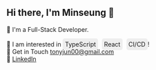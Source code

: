 ## Hi there, I'm Minseung 👋

<!--
**Minseung-Jeon/Minseung-Jeon** is a ✨ _special_ ✨ repository because its `README.md` (this file) appears on your GitHub profile.

Here are some ideas to get you started:

- 🔭 I’m currently working on ...
- 🌱 I’m currently learning ...
- 👯 I’m looking to collaborate on ...
- 🤔 I’m looking for help with ...
- 💬 Ask me about ...
- 📫 How to reach me: ...
- 😄 Pronouns: ...
- ⚡ Fun fact: ...
-->

🥳 I'm a Full-Stack Developer. 
<br><br>
🚀 I am interested in 
<span style="background-color: #eee; padding: 5px; border-radius: 5px; margin-right: 5px;">TypeScript</span>
<span style="background-color: #eee; padding: 5px; border-radius: 5px; margin-right: 5px;">React</span>
<span style="background-color: #eee; padding: 5px; border-radius: 5px;">CI/CD</span>!
<br>
📧 Get in Touch [tonyjun00@gmail.com](mailto:tonyjun00@gmail.com)
<br>
🔗  [LinkedIn](https://www.linkedin.com/in/minseung-jeon-58ba69287/)

